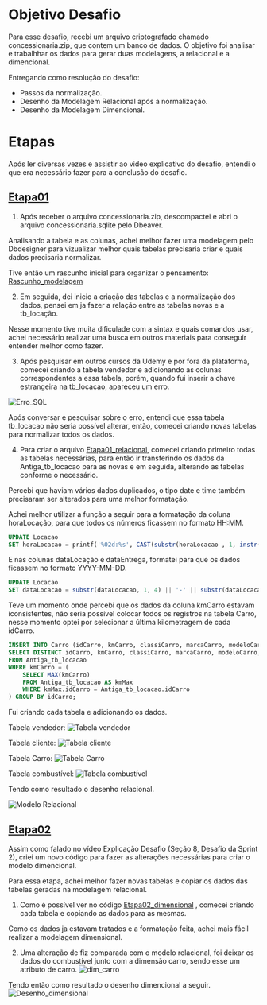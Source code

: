 # Objetivo Desafio
Para esse desafio, recebi um arquivo criptografado chamado concessionaria.zip, que contem um banco de dados.
O objetivo foi analisar e trabalhhar os dados para gerar duas modelagens, a relacional e a dimencional. 

Entregando como resolução do desafio:

- Passos da normalização.
- Desenho da Modelagem Relacional após a normalização.
- Desenho da Modelagem Dimencional.

# Etapas
Após ler diversas vezes e assistir ao video explicativo do desafio, entendi o que era necessário fazer para a conclusão do desafio.

## [Etapa01](../Desafio/etapa-1/)
1. Após receber o arquivo concessionaria.zip, descompactei e abri o arquivo concessionaria.sqlite pelo Dbeaver.

Analisando a tabela e as colunas, achei melhor fazer uma modelagem pelo Dbdesigner para vizualizar melhor quais tabelas precisaria criar e quais dados precisaria normalizar.

Tive então um rascunho inicial para organizar o pensamento: [Rascunho_modelagem](../Evidencias/Modelagem_inicial.jpg)

2. Em seguida, dei inicio a criação das tabelas e a normalização dos dados, pensei em ja fazer a relação entre as tabelas novas e a tb_locação.

Nesse momento tive muita dificulade com a sintax e quais comandos usar, achei necessário realizar uma busca em outros materiais para conseguir entender melhor como fazer.

3. Após pesquisar em outros cursos da Udemy e por fora da plataforma, comecei criando a tabela vendedor e adicionando as colunas correspondentes a essa tabela, porém, quando fui inserir a chave estrangeira na tb_locacao, apareceu um erro.

![Erro_SQL](../Evidencias/Erro_sql.jpg)

Após conversar e pesquisar sobre o erro,  entendi que essa tabela tb_locacao não seria possível alterar, então, comecei criando novas tabelas para normalizar todos os dados.

4. Para criar o arquivo [Etapa01_relacional](../Desafio/etapa-1/Etapa01_Relacional.sql), comecei criando primeiro todas as tabelas necessárias, para então ir transferindo os dados da Antiga_tb_locacao para as novas e em seguida, alterando as tabelas conforme o necessário.

Percebi que haviam vários dados duplicados, o tipo date e time também precisaram ser alterados para uma melhor formatação.

Achei melhor utilizar a função a seguir para a formatação da coluna horaLocação, para que todos os números ficassem no formato HH:MM.
```sql
UPDATE Locacao 
SET horaLocacao = printf('%02d:%s', CAST(substr(horaLocacao , 1, instr(horaLocacao , ':') - 1) AS INTEGER), substr(horaLocacao , instr(horaLocacao , ':') + 1));

```
E nas colunas dataLocação e dataEntrega, formatei para que os dados ficassem no formato YYYY-MM-DD.
```sql
UPDATE Locacao 
SET dataLocacao = substr(dataLocacao, 1, 4) || '-' || substr(dataLocacao, 5, 2) || '-' || substr(dataLocacao , 7, 2);

```
Teve um momento onde percebi que os dados da coluna kmCarro estavam iconsistentes, não seria possível colocar todos os registros na tabela Carro, nesse momento optei por selecionar a última kilometragem de cada idCarro.

```sql
INSERT INTO Carro (idCarro, kmCarro, classiCarro, marcaCarro, modeloCarro, anoCarro, idCombustivel )
SELECT DISTINCT idCarro, kmCarro, classiCarro, marcaCarro, modeloCarro, anoCarro, idCombustivel 
FROM Antiga_tb_locacao 
WHERE kmCarro = (
	SELECT MAX(kmCarro)
	FROM Antiga_tb_locacao AS kmMax
	WHERE kmMax.idCarro = Antiga_tb_locacao.idCarro
) GROUP BY idCarro;

```

Fui criando cada tabela e adicionando os dados.

Tabela vendedor:
![Tabela vendedor](../Evidencias/Tb_Vendedor.jpg)

Tabela cliente:
![Tabela cliente](../Evidencias/Tb_Cliente.jpg)

Tabela Carro:
![Tabela Carro](../Evidencias/Tb_Carro.jpg)

Tabela combustível:
![Tabela combustível](../Evidencias/Tb_Combustivel.jpg)


Tendo como resultado o desenho relacional.

![Modelo Relacional](../Evidencias/Modelagem_relacional.jpg)


## [Etapa02](../Desafio/etapa-2/)

Assim como falado no vídeo Explicação Desafio (Seção 8, Desafio da Sprint 2), criei um novo código para fazer as alterações necessárias para criar o modelo dimencional.

Para essa etapa, achei melhor fazer novas tabelas e copiar os dados das tabelas geradas na modelagem relacional.

1. Como é possível ver no código [Etapa02_dimensional](../Desafio/etapa-2/Etapa02_dimencional.sql)
, comecei criando cada tabela e copiando as dados para as mesmas.

Como os dados ja estavam tratados e a formatação feita, achei mais fácil realizar a modelagem dimensional.

2. Uma alteração de fiz comparada com o modelo relacional, foi deixar os dados do combustível junto com a dimensão carro, sendo esse um atributo de carro.
![dim_carro](../Evidencias/dim_carro.jpg)

Tendo então como resultado o desenho dimencional a seguir.
![Desenho_dimensional](../Evidencias/Modelagem_dimensional.jpg)



